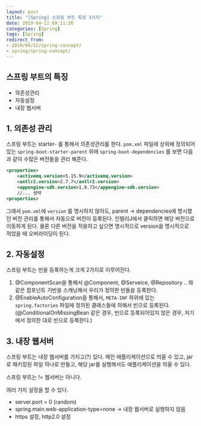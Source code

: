 ```yaml
---
layout: post
title: "[Spring] 스프링 부트 특징 3가지"
date: 2019-04-12 09:11:26
categories: [Spring]
tags: [Spring]
redirect_from: 
- 2019/04/12/spring-concept/
- spring/spring-concept/
---
```


## 스프링 부트의 특징
- 의존성관리
- 자동설정
- 내장 웹서버



## 1. 의존성 관리 

스프링 부트는 starter- 를 통해서 의존성관리를 한다. `pom.xml` 파일에 상위에 정의되어있는 `spring-boot-starter-parent` 위에 `spring-boot-dependencies`  를 보면 다음과 같이 수많은 버전들을 관리 해준다. 

```xml
<properties>
	<activemq.version>5.15.9</activemq.version>
	<antlr2.version>2.7.7</antlr2.version>
	<appengine-sdk.version>1.9.73</appengine-sdk.version>
	//... 생략
<properties>
```


그래서 `pom.xml`에 `version` 를 명시하지 않아도, parent -> dependencies에 명시했던 버전 관리를 통해서 자동으로 버전이 등록된다. 인텔리J에서 클릭하면 해당 버전으로 이동하게 된다. 물론 다른 버전을 적용하고 싶으면 명시적으로 version을 명시적으로 적었을 때 오버라이딩이 된다. 



## 2. 자동설정

스프링 부트는 빈을 등록하는게 크게 2가지로 이루어진다. 

1. @ComponentScan을 통해서 @Component, @Serveice, @Repository .. 와 같은 컴포넌트 기반을 스캐닝해서 우리가 정의한 빈들을 등록한다. 
2. @EnableAutoConfiguration을 통해서, `META-INF` 하위에 있는 `spring.factories`  파일에 정의된 클래스들에 의해서 빈으로 등록된다. (@ConditionalOnMissingBean 같은 경우, 빈으로 등록되어있지 않은 경우, 저기에서 정의한 대로 빈으로 등록한다.) 





## 3. 내장 웹서버

스프링 부트는 내장 웹서버를 가지고(?) 있다. 메인 애플리케이션으로 띄울 수 있고, jar로 패키징된 파일 하나로 만들고, 해당 jar를 실행해서도 애플리케이션을 띄울 수 있다. 

스프링 부트는 != 웹서버는 아니다. 

여러 가지 설정을 할 수 있다. 

- server.port = 0 (random) 
- spring.main.web-application-type=none  -> 내장 웹서버로 실행하지 않음
- https 설정, http2.0 설정




